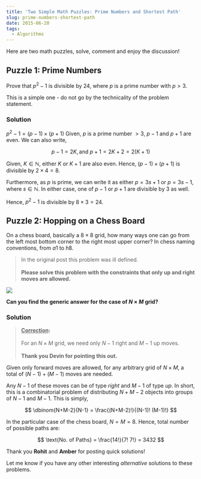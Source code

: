 ```yaml
---
title: 'Two Simple Math Puzzles: Prime Numbers and Shortest Path'
slug: prime-numbers-shortest-path
date: 2015-06-20
tags:
  - Algorithms
---
```


Here are two math puzzles, solve, comment and enjoy the discussion!

<!--more-->

## Puzzle 1: Prime Numbers

Prove that $p^2-1$ is divisible by 24, where $p$ is a prime number with $p>3$.

This is a simple one - do not go by the technicality of the problem statement.

### Solution

$p^2-1 = (p-1)\times (p+1)$ Given, $p$ is a prime number $>3$, $p-1$ and $p+1$ are even. We can
also write,

$$
p-1=2K, \text{and } p+1=2K+2=2(K+1)
$$

Given, $K \in \mathbb{N}$, either $K$ or $K+1$ are also even. Hence, $(p-1)\times (p+1)$ is
divisible by $2\times 4 = 8$.

Furthermore, as $p$ is prime, we can write it as either $p = 3s+1$ or $p = 3s-1$, where
$s \in \mathbb{N}$. In either case, one of $p-1$ or $p+1$ are divisible by 3 as well.

Hence, $p^2-1$ is divisible by $8\times 3 = 24$.

## Puzzle 2: Hopping on a Chess Board

On a chess board, basically a $8\times 8$ grid, how many ways one can go from the left most bottom
corner to the right most upper corner? In chess naming conventions, from $a1$ to $h8$.

> In the original post this problem was ill defined. <br/><br/> **Please solve this problem with
> the constraints that only up and right moves are allowed.**

![](https://res.cloudinary.com/sadanandsingh/image/upload/v1596314864/Ternblad_grid_chess_problem_jyp4gc.png)

**Can you find the generic answer for the case of $N\times M$ grid?**

### Solution

> **<u>Correction</u>:** <br/><br/> For an $N\times M$ grid, we need only $N-1$ right and $M-1$ up
> moves. <br/><br/> **Thank you Devin for pointing this out.**

Given only forward moves are allowed, for any arbitrary grid of $N\times M$, a total of
$(N-1) + (M-1)$ moves are needed.

Any $N-1$ of these moves can be of type _right_ and $M-1$ of type _up_. In short, this is a
combinatorial problem of distributing $N+M-2$ objects into groups of $N-1$ and $M-1$. This is
simply,

$$
\dbinom{N+M-2}{N-1} = \frac{(N+M-2)!}{(N-1)! (M-1)!}
$$

In the particular case of the chess board, $N = M = 8$. Hence, total number of possible paths are:

$$
\text{No. of Paths} = \frac{14!}{7! 7!} = 3432
$$

Thank you **Rohit** and **Amber** for posting quick solutions!

Let me know if you have any other interesting _alternative_ solutions to these problems.

